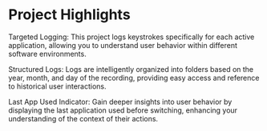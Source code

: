 # Project Highlights

Targeted Logging: This project logs keystrokes specifically for each active application, allowing you to understand user behavior within different software environments.

Structured Logs: Logs are intelligently organized into folders based on the year, month, and day of the recording, providing easy access and reference to historical user interactions.

Last App Used Indicator: Gain deeper insights into user behavior by displaying the last application used before switching, enhancing your understanding of the context of their actions.
